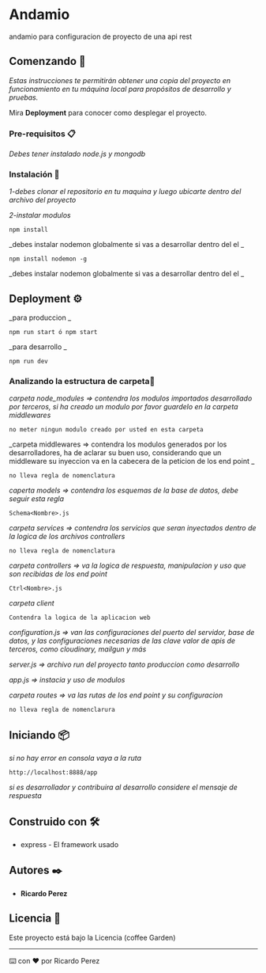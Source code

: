 # Andamio

andamio para configuracion de proyecto de una api rest

## Comenzando 🚀

_Estas instrucciones te permitirán obtener una copia del proyecto en funcionamiento en tu máquina local para propósitos de desarrollo y pruebas._

Mira **Deployment** para conocer como desplegar el proyecto.


### Pre-requisitos 📋

_Debes tener instalado node.js y mongodb_


### Instalación 🔧

_1-debes clonar el repositorio en tu maquina y luego ubicarte dentro del archivo del proyecto_

_2-instalar modulos_

```
npm install
```

_debes instalar nodemon globalmente si vas  a desarrollar dentro del el _

```
npm install nodemon -g 
```
_debes instalar nodemon globalmente si vas  a desarrollar dentro del el _


## Deployment ⚙️

_para produccion _

```
npm run start ó npm start
```


_para desarrollo _

```
npm run dev
```

### Analizando la estructura de carpeta🔩

_carpeta node_modules => contendra los modulos importados desarrollado por terceros, si ha creado un modulo por favor guardelo en la carpeta middlewares_

```
no meter ningun modulo creado por usted en esta carpeta
```

_carpeta middlewares => contendra los modulos generados por los desarrolladores, ha de aclarar su buen uso, considerando que un middleware su inyeccion va en la cabecera de la peticion de los end point _

```
no lleva regla de nomenclatura
```

_caperta models => contendra los esquemas de la base de datos, debe seguir esta regla_

```
Schema<Nombre>.js
```

_carpeta services => contendra los servicios que seran inyectados dentro de la logica de los archivos controllers_

```
no lleva regla de nomenclatura
```

_carpeta controllers => va la logica de respuesta, manipulacion y uso que son recibidas de los end point_

```
Ctrl<Nombre>.js
```

_carpeta client_

```
Contendra la logica de la aplicacion web
```

_configuration.js => van las configuraciones del puerto del servidor, base de datos, y las configuraciones necesarias de las clave valor de apis de terceros, como cloudinary, mailgun y más_

_server.js => archivo run del proyecto tanto produccion como desarrollo_

_app.js => instacia y uso de modulos_


_carpeta routes => va las rutas de los end point y su configuracion_

```
no lleva regla de nomenclarura
```


## Iniciando 📦

_si no hay error en consola vaya a la ruta_

```
http://localhost:8888/app
```
_si es desarrollador y contribuira al desarrollo considere el mensaje de respuesta_ 

## Construido con 🛠️

* express - El framework  usado

## Autores ✒️

* **Ricardo Perez** 

## Licencia 📄

Este proyecto está bajo la Licencia (coffee Garden) 


---
⌨️ con ❤️ por Ricardo Perez